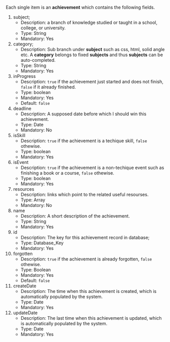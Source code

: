 Each single item  is an __achievement__ which contains the following fields.
1. subject;
    * Description: a branch of knowledge studied or taught in a school, college, or university.
    * Type: String
    * Mandatory: Yes
2. category;
    * Description:   Sub branch under __subject__ such as css, html, solid angle etc. A __category__ belongs to fixed __subjects__ and thus __subjects__ can be auto-completed.
    * Type: String
    * Mandatory: Yes
3. inProgress  
    * Description: `true` if the achievement just started and does not finish, `false` if it already finished.
    * Type: boolean
    * Mandatory: Yes
    * Default: `false`
4. deadline
    * Description: A supposed date before which I should win this achievement.
    * Type: Date
    * Mandatory: No
5. isSkill
    * Description: `true` if the achievement is a techique skill, `false` othewise.
    * Type: boolean
    * Mandatory: Yes
6. isEvent
    * Description: `true` if the achievement is a non-techique event such as finishing a book or a course, `false` othewise.
    * Type: boolean
    * Mandatory: Yes
7. resources
    * Description: links which point to the related useful resourses.
    * Type: Array
    * Mandatory: No
9. name
    * Description: A short description of the achievement.
    * Type: String
    * Mandatory: Yes
10. id
    * Description: The key for this achievement record in database;
    * Type: Database_Key
    * Mandatory: Yes
11. forgotten
    * Description: `true` if the achievement is already forgotten, `false` othewise.
    * Type: Boolean
    * Mandatory: Yes
    * Default: `false`
12. createDate
    * Description: The time when this achievement is created, which is automatically populated by the system.
    * Type: Date
    * Mandatory: Yes
13. updateDate
    * Description: The last time when this achievement is updated, which is automatically populated by the system.
    * Type: Date
    * Mandatory: Yes
